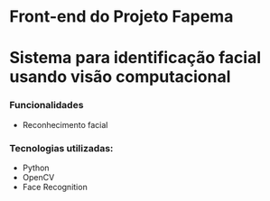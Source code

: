 # Front-end do Projeto Fapema
# Sistema para identificação facial usando visão computacional

### Funcionalidades
- Reconhecimento facial

### Tecnologias utilizadas: 
- Python
- OpenCV
- Face Recognition
